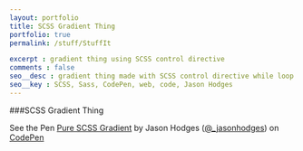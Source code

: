 ```yaml
---
layout: portfolio
title: SCSS Gradient Thing 
portfolio: true
permalink: /stuff/StuffIt

excerpt : gradient thing using SCSS control directive 
comments : false
seo__desc : gradient thing made with SCSS control directive while loop
seo__key : SCSS, Sass, CodePen, web, code, Jason Hodges
---
```



<!-- /intro -->
###SCSS Gradient Thing
<p data-height="510" data-theme-id="0" data-slug-hash="tmdKL" data-user="_jasonhodges" data-default-tab="result" class='codepen'>See the Pen <a href='http://codepen.io/_jasonhodges/pen/tmdKL'>Pure SCSS Gradient</a> by Jason Hodges (<a href='http://codepen.io/_jasonhodges'>@_jasonhodges</a>) on <a href='http://codepen.io'>CodePen</a></p>
<script async src="//codepen.io/assets/embed/ei.js"></script>
